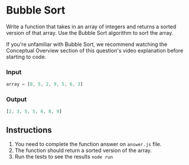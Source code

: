 # Bubble Sort
Write a function that takes in an array of integers and returns a sorted version of that array. Use the Bubble Sort algorithm to sort the array.

If you're unfamiliar with Bubble Sort, we recommend watching the Conceptual Overview section of this question's video explanation before starting to code.

### Input
```js
array = [8, 5, 2, 9, 5, 6, 3]
```

### Output
```js
[2, 3, 5, 5, 6, 8, 9]
```

## Instructions
1. You need to complete the function answer on `answer.js` file.
2. The function should return a sorted version of the array.
3. Run the tests to see the results `node run`